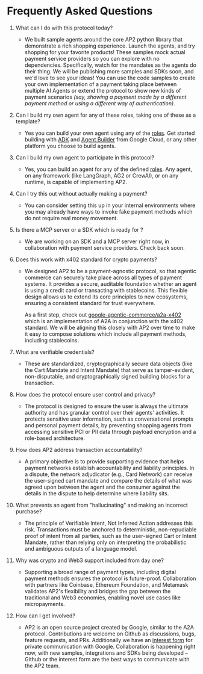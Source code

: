 # Frequently Asked Questions

1. What can I do with this protocol today?

    - We built sample agents around the core AP2 python library that demonstrate
      a rich shopping experience. Launch the agents, and try shopping for your
      favorite products\! These samples mock actual payment service providers so
      you can explore with no dependencies. Specifically, watch for the mandates
      as the agents do their thing. We will be publishing more samples and SDKs
      soon, and we'd love to see your ideas\! You can use the code samples to
      create your own implementation of a payment taking place between multiple
      AI Agents or extend the protocol to show new kinds of payment scenarios
      _(say, showing a payment made by a different payment method or using a
      different way of authentication)_.

1. Can I build my own agent for any of these roles, taking one of these as a
   template?

    - Yes you can build your own agent using any of the
      [roles](topics/core-concepts.md). Get started building with
      [ADK](https://google.github.io/adk-docs/) and
      [Agent Builder](https://cloud.google.com/products/agent-builder) from
      Google Cloud, or any other platform you choose to build agents.

1. Can I build my own agent to participate in this protocol?

    - Yes, you can build an agent for any of the defined
      [roles](topics/core-concepts.md). Any agent, on any framework (like
      LangGraph, AG2 or CrewAI), or on any runtime, is capable of implementing
      AP2.

1. Can I try this out without actually making a payment?

    - You can consider setting this up in your internal environments where you
      may already have ways to invoke fake payment methods which do not require
      real money movement.

1. Is there a MCP server or a SDK which is ready for <my framework of choice>?

    - We are working on an SDK and a MCP server right now, in collaboration with
      payment service providers. Check back soon.

1. Does this work with x402 standard for crypto payments?

    - We designed AP2 to be a payment-agnostic protocol, so that agentic
      commerce can securely take place across all types of payment systems. It
      provides a secure, auditable foundation whether an agent is using a credit
      card or transacting with stablecoins. This flexible design allows us to
      extend its core principles to new ecosystems, ensuring a consistent
      standard for trust everywhere.

        As a first step, check out
        [google-agentic-commerce/a2a-x402](https://github.com/google-agentic-commerce/a2a-x402/)
        which is an implementation of A2A in conjunction with the x402 standard.
        We will be aligning this closely with AP2 over time to make it easy to
        compose solutions which include all payment methods, including
        stablecoins.

1. What are verifiable credentials?

    - These are standardized, cryptographically secure data objects (like the
      Cart Mandate and Intent Mandate) that serve as tamper-evident,
      non-disputable, and cryptographically signed building blocks for a
      transaction.

1. How does the protocol ensure user control and privacy?

    - The protocol is designed to ensure the user is always the ultimate
      authority and has granular control over their agents' activities. It
      protects sensitive user information, such as conversational prompts and
      personal payment details, by preventing shopping agents from accessing
      sensitive PCI or PII data through payload encryption and a role-based
      architecture.

1. How does AP2 address transaction accountability?

    - A primary objective is to provide supporting evidence that helps payment
      networks establish accountability and liability principles. In a dispute,
      the network adjudicator (e.g., Card Network) can receive the user-signed
      cart mandate and compare the details of what was agreed upon between the
      agent and the consumer against the details in the dispute to help
      determine where liability sits.

1. What prevents an agent from "hallucinating" and making an incorrect purchase?

    - The principle of Verifiable Intent, Not Inferred Action addresses this
      risk. Transactions must be anchored to deterministic, non-repudiable proof
      of intent from all parties, such as the user-signed Cart or Intent
      Mandate, rather than relying only on interpreting the probabilistic and
      ambiguous outputs of a language model.

1. Why was crypto and Web3 support included from day one?

    - Supporting a broad range of payment types, including digital payment
      methods ensures the protocol is future-proof. Collaboration with partners
      like Coinbase, Ethereum Foundation, and Metamask validates AP2's
      flexibility and bridges the gap between the traditional and Web3
      economies, enabling novel use cases like micropayments.

1. How can I get involved?

    - AP2 is an open source project created by Google, similar to the A2A
      protocol. Contributions are welcome on Github as discussions, bugs,
      feature requests, and PRs. Additionally we have an
      [interest form](https://forms.gle/uNc1e7hVhirmqcMs5) for private
      communication with Google. Collaboration is happening right now, with new
      samples, integrations and SDKs being developed – Github or the interest
      form are the best ways to communicate with the AP2 team.
